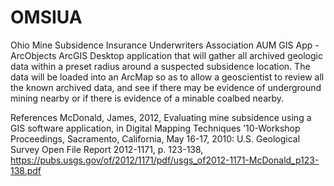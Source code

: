 # OMSIUA
Ohio Mine Subsidence Insurance Underwriters Association AUM GIS App - ArcObjects ArcGIS Desktop application that will gather all archived geologic data within a preset radius around a suspected subsidence location. The data will be loaded into an ArcMap so as to allow a geoscientist to review all the known archived data, and see if there may be evidence of underground mining nearby or if there is evidence of a minable coalbed nearby.

References
McDonald, James, 2012, Evaluating mine subsidence using a GIS software application, in Digital Mapping Techniques ’10-Workshop Proceedings, Sacramento, California, May 16-17, 2010: U.S. Geological Survey Open File Report 2012-1171, p. 123-138, https://pubs.usgs.gov/of/2012/1171/pdf/usgs_of2012-1171-McDonald_p123-138.pdf
